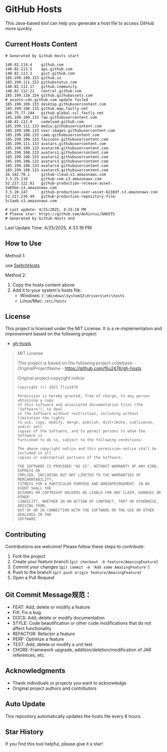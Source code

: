# GitHub Hosts

This Java-based tool can help you generate a host file to access GitHub more quickly.

## Current Hosts Content

```hosts
# Generated by Github Hosts start  

140.82.114.4    github.com
140.82.113.5    api.github.com
140.82.113.3    gist.github.com
185.199.108.153 github.io
185.199.111.153 githubstatus.com
140.82.112.17   github.community
140.82.112.22   central.github.com
185.199.110.154 github.githubassets.com
# assets-cdn.github.com update failed
185.199.109.133 desktop.githubusercontent.com
185.199.108.133 github.map.fastly.net
146.75.77.194   github.global.ssl.fastly.net
185.199.109.133 raw.githubusercontent.com
140.82.112.9    codeload.github.com
185.199.111.133 media.githubusercontent.com
185.199.108.133 user-images.githubusercontent.com
185.199.108.133 camo.githubusercontent.com
185.199.108.133 favicons.githubusercontent.com
185.199.111.133 avatars.githubusercontent.com
185.199.109.133 avatars0.githubusercontent.com
185.199.108.133 avatars1.githubusercontent.com
185.199.108.133 avatars2.githubusercontent.com
185.199.108.133 avatars3.githubusercontent.com
185.199.108.133 avatars4.githubusercontent.com
185.199.108.133 avatars5.githubusercontent.com
16.182.70.1     github-cloud.s3.amazonaws.com
3.5.25.110      github-com.s3.amazonaws.com
52.217.122.81   github-production-release-asset-2e65be.s3.amazonaws.com
3.5.28.147      github-production-user-asset-6210df.s3.amazonaws.com
52.217.236.49   github-production-repository-file-5c1aeb.s3.amazonaws.com

# Last update: 4/25/2025, 4:33:19 PM
# Please star: https://github.com/AnXinrui/GHOSTS
# Generated by Github Hosts end
```

Last Update Time: 4/25/2025, 4:33:19 PM

## How to Use

Method 1:

use [SwitchHosts](https://github.com/oldj/SwitchHosts)

Method 2:
1. Copy the hosts content above
2. Add it to your system's hosts file:
   - Windows: `C:\Windows\System32\drivers\etc\hosts`
   - Linux/Mac: `/etc/hosts`

## License
This project is licensed under the MIT License. It is a re-implementation and improvement based on the following project:
- [gh-hosts](https://github.com/fliu2476/gh-hosts)

> MIT License 
>
> This project is based on the following project codebase: -OriginalProjectName - https://github.com/fliu2476/gh-hosts
>
> Original project copyright notice:
>
> ```
> Copyright (c) 2021 fliu2476
> 
> Permission is hereby granted, free of charge, to any person obtaining a copy
> of this software and associated documentation files (the "Software"), to deal
> in the Software without restriction, including without limitation the rights
> to use, copy, modify, merge, publish, distribute, sublicense, and/or sell
> copies of the Software, and to permit persons to whom the Software is
> furnished to do so, subject to the following conditions:
> 
> The above copyright notice and this permission notice shall be included in all
> copies or substantial portions of the Software.
> 
> THE SOFTWARE IS PROVIDED "AS IS", WITHOUT WARRANTY OF ANY KIND, EXPRESS OR
> IMPLIED, INCLUDING BUT NOT LIMITED TO THE WARRANTIES OF MERCHANTABILITY,
> FITNESS FOR A PARTICULAR PURPOSE AND NONINFRINGEMENT. IN NO EVENT SHALL THE
> AUTHORS OR COPYRIGHT HOLDERS BE LIABLE FOR ANY CLAIM, DAMAGES OR OTHER
> LIABILITY, WHETHER IN AN ACTION OF CONTRACT, TORT OR OTHERWISE, ARISING FROM,
> OUT OF OR IN CONNECTION WITH THE SOFTWARE OR THE USE OR OTHER DEALINGS IN THE
> SOFTWARE.
> ```

## Contributing

Contributions are welcome! Please follow these steps to contribute:

1. Fork the project
2. Create your feature branch (`git checkout -b feature/AmazingFeature`)
3. Commit your changes (`git commit -m 'Add some AmazingFeature'`)
4. Push to the branch (`git push origin feature/AmazingFeature`)
5. Open a Pull Request

## Git Commit Message规范：

- FEAT: Add, delete or modify a feature
- FIX: Fix a bug
- DOCS: Add, delete or modify documentation
- STYLE: Code beautification or other code modifications that do not affect functionality
- REFACTOR: Refactor a feature
- PERF: Optimize a feature
- TEST: Add, delete or modify a unit test
- CHORE: Framework upgrade, addition/deletion/modification of JAR references, etc.

## Acknowledgments

- Thank individuals or projects you want to acknowledge
- Original project authors and contributors

## Auto Update

This repository automatically updates the hosts file every 8 hours.

## Star History

If you find this tool helpful, please give it a star!

